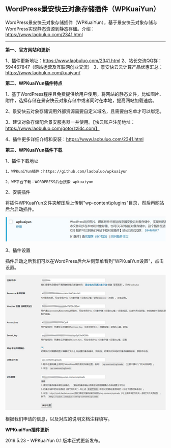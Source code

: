 
WordPress景安快云对象存储插件（WPKuaiYun）
----------------------------

WordPress景安快云对象存储插件（WPKuaiYun），基于景安快云对象存储与WordPress实现静态资源到静态存储。介绍：https://www.laobuluo.com/2341.html

--------------------

**第一、官方网站和更新**

1、插件更新地址：https://www.laobuluo.com/2341.html
2、站长交流QQ群： 594467847（网站运营及互联网创业交流）
3、景安快云云计算产品优惠汇总：https://www.laobuluo.com/kuaiyun/

**第二、WPKuaiYun插件特点**

1、基于WordPress程序且免费提供给用户使用，将网站的静态文件，比如图片、附件，选择存储在景安快云对象存储中或者同时在本地，提高网站加载速度。

2、景安快云对象存储调用外部资源需要自定义域名，且需要白名单才可以绑定。

3、建议对象存储配合景安服务器一并使用。【快云账户注册地址：https://www.laobuluo.com/goto/zzidc.com】

4、插件更多详细介绍和安装：https://www.laobuluo.com/2341.html

**第三、WPKuaiYun插件下载**

1、插件下载地址

    1、WPKuaiYun插件：https://github.com/laobuluo/wpkuaiyun

    2、WP平台下载：WORDPRESS后台搜索 wpkuaiyun

2、安装插件

将插件WPKuaiYun文件夹解压后上传到"wp-content\plugins"目录，然后再网站后台启动插件。

![请输入图片描述][1]

3、插件设置

插件启动之后我们可以在WordPress后台左侧菜单看到"WPKuaiYun设置"，点击设置。

![请输入图片描述][2]

根据我们申请的信息，以及对应的说明文档注释填写。


**WPKuaiYun插件更新**

2019.5.23 - WPKuaiYun 0.1 版本正式更新发布。


  [1]: https://raw.githubusercontent.com/laobuluo/wpkuaiyun/master/wpkuaiyun-1.jpg
  [2]: https://raw.githubusercontent.com/laobuluo/wpkuaiyun/master/wpkuaiyun-2.jpg